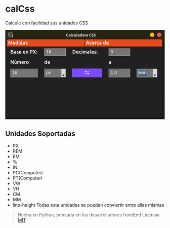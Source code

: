 # calCss
Calcule con facilidad sus unidades CSS


![ScreenShot](image/screen.png)

## Unidades Soportadas
* PX
* REM
* EM
* %
* IN
* PC(Computer)
* PT(Computer)
* VW
* VH
* CM
* MM
* line-height
Todas esta unidades se pueden conviertir entre ellas mismas

> Hecha en Python, pensada en los desarrolladores frontEnd
Licensia [MIT](LICENSE)